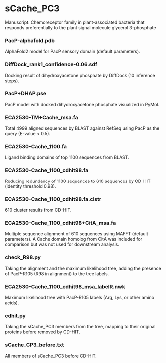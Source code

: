 # sCache_PC3
Manuscript: Chemoreceptor family in plant-associated bacteria that responds preferentially to the plant signal molecule glycerol 3-phosphate 

### PacP-alphafold.pdb
AlphaFold2 model for PacP sensory domain (default parameters).

### DiffDock_rank1_confidence-0.06.sdf
Docking result of dihydroxyacetone phosphate by DiffDock (10 inference steps).

### PacP+DHAP.pse
PacP model with docked dihydroxyacetone phosphate visualized in PyMol.

### ECA2530-TM+Cache_msa.fa
Total 4999 aligned sequences by BLAST against RefSeq using PacP as the query (E-value < 0.5).

### ECA2530-Cache_1100.fa
Ligand binding domains of top 1100 sequences from BLAST.

### ECA2530-Cache_1100_cdhit98.fa
Reducing redundancy of 1100 sequences to 610 sequences by CD-HIT (identity threshold 0.98).

### ECA2530-Cache_1100_cdhit98.fa.clstr
610 cluster results from CD-HIT.

### ECA2530-Cache_1100_cdhit98+CitA_msa.fa
Multiple sequence alignment of 610 sequences using MAFFT (default parameters). A Cache domain homolog from CitA was included for comparison but was not used for downstream analysis.

### check_R98.py
Taking the alignment and the maximum likelihood tree, adding the presence of PacP-R105 (R98 in alignment) to the tree labels.

### ECA2530-Cache_1100_cdhit98_msa_labelR.nwk
Maximum likelihood tree with PacP-R105 labels (Arg, Lys, or other amino acids).

### cdhit.py
Taking the sCache_PC3 members from the tree, mapping to their original proteins before removed by CD-HIT.

### sCache_CP3_before.txt
All members of sCache_PC3 before CD-HIT.
